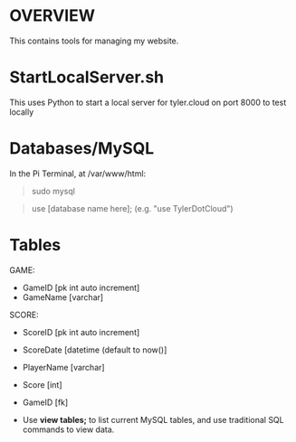 # OVERVIEW

This contains tools for managing my website.

# StartLocalServer.sh
This uses Python to start a local server for tyler.cloud on port 8000 to test locally

# Databases/MySQL
In the Pi Terminal, at /var/www/html:
> sudo mysql

> use [database name here]; (e.g. "use TylerDotCloud")

# Tables
GAME:
- GameID [pk int auto increment]
- GameName [varchar]

SCORE:
- ScoreID [pk int auto increment]
- ScoreDate [datetime (default to now()]
- PlayerName [varchar]
- Score [int]
- GameID [fk]

- Use **view tables;** to list current MySQL tables, and use traditional SQL commands to view data.